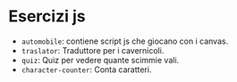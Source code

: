 # Esercizi js

- `automobile`: contiene script js che giocano con i canvas.
- `traslator`: Traduttore per i cavernicoli.
- `quiz`: Quiz per vedere quante scimmie vali.
- `character-counter`: Conta caratteri.
